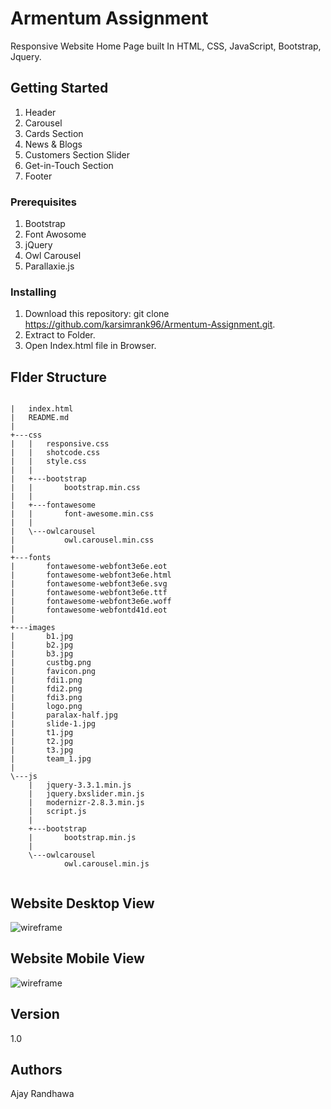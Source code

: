 # Armentum Assignment

Responsive Website Home Page built In HTML, CSS, JavaScript, Bootstrap, Jquery.

## Getting Started

1. Header
2. Carousel
3. Cards Section
4. News & Blogs
5. Customers Section Slider
6. Get-in-Touch Section
7. Footer

### Prerequisites

1. Bootstrap
2. Font Awosome
3. jQuery
4. Owl Carousel
5. Parallaxie.js

### Installing

1. Download this repository: git clone https://github.com/karsimrank96/Armentum-Assignment.git.
2. Extract to Folder.
3. Open Index.html file in Browser.

## Flder Structure

```

|   index.html
|   README.md
|   
+---css
|   |   responsive.css
|   |   shotcode.css
|   |   style.css
|   |   
|   +---bootstrap
|   |       bootstrap.min.css
|   |       
|   +---fontawesome
|   |       font-awesome.min.css
|   |       
|   \---owlcarousel
|           owl.carousel.min.css
|           
+---fonts
|       fontawesome-webfont3e6e.eot
|       fontawesome-webfont3e6e.html
|       fontawesome-webfont3e6e.svg
|       fontawesome-webfont3e6e.ttf
|       fontawesome-webfont3e6e.woff
|       fontawesome-webfontd41d.eot
|       
+---images
|       b1.jpg
|       b2.jpg
|       b3.jpg
|       custbg.png
|       favicon.png
|       fdi1.png
|       fdi2.png
|       fdi3.png
|       logo.png
|       paralax-half.jpg
|       slide-1.jpg
|       t1.jpg
|       t2.jpg
|       t3.jpg
|       team_1.jpg
|       
\---js
    |   jquery-3.3.1.min.js
    |   jquery.bxslider.min.js
    |   modernizr-2.8.3.min.js
    |   script.js
    |   
    +---bootstrap
    |       bootstrap.min.js
    |       
    \---owlcarousel
            owl.carousel.min.js
           
```

## Website Desktop View

<img src="images/Desktop.gif" alt="wireframe">

## Website Mobile View

<img src="images/Mobile.gif" alt="wireframe">


## Version

1.0

## Authors

Ajay Randhawa 
